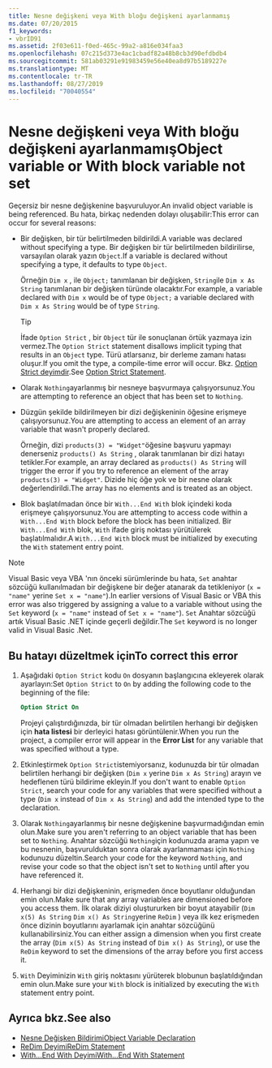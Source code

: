 ```yaml
---
title: Nesne değişkeni veya With bloğu değişkeni ayarlanmamış
ms.date: 07/20/2015
f1_keywords:
- vbrID91
ms.assetid: 2f03e611-f0ed-465c-99a2-a816e034faa3
ms.openlocfilehash: 07c215d373e4ac1cbadf82a48b8cb3d90efdbdb4
ms.sourcegitcommit: 581ab03291e91983459e56e40ea8d97b5189227e
ms.translationtype: MT
ms.contentlocale: tr-TR
ms.lasthandoff: 08/27/2019
ms.locfileid: "70040554"
---
```

# <a name="object-variable-or-with-block-variable-not-set"></a><span data-ttu-id="2efd2-102">Nesne değişkeni veya With bloğu değişkeni ayarlanmamış</span><span class="sxs-lookup"><span data-stu-id="2efd2-102">Object variable or With block variable not set</span></span>
<span data-ttu-id="2efd2-103">Geçersiz bir nesne değişkenine başvuruluyor.</span><span class="sxs-lookup"><span data-stu-id="2efd2-103">An invalid object variable is being referenced.</span></span>   <span data-ttu-id="2efd2-104">Bu hata, birkaç nedenden dolayı oluşabilir:</span><span class="sxs-lookup"><span data-stu-id="2efd2-104">This error can occur for several reasons:</span></span>

- <span data-ttu-id="2efd2-105">Bir değişken, bir tür belirtilmeden bildirildi.</span><span class="sxs-lookup"><span data-stu-id="2efd2-105">A variable was declared without specifying a type.</span></span> <span data-ttu-id="2efd2-106">Bir değişken bir tür belirtilmeden bildirilirse, varsayılan olarak yazın `Object`.</span><span class="sxs-lookup"><span data-stu-id="2efd2-106">If a variable is declared without specifying a type, it defaults to type `Object`.</span></span>

    <span data-ttu-id="2efd2-107">Örneğin `Dim x` , ile `Object;` tanımlanan bir değişken, `String`ile `Dim x As String` tanımlanan bir değişken türünde olacaktır.</span><span class="sxs-lookup"><span data-stu-id="2efd2-107">For example, a variable declared with `Dim x` would be of type `Object;` a variable declared with `Dim x As String` would be of type `String`.</span></span>

    > [!TIP]
    > <span data-ttu-id="2efd2-108">İfade `Option Strict` , bir `Object` tür ile sonuçlanan örtük yazmaya izin vermez.</span><span class="sxs-lookup"><span data-stu-id="2efd2-108">The `Option Strict` statement disallows implicit typing that results in an `Object` type.</span></span> <span data-ttu-id="2efd2-109">Türü atlarsanız, bir derleme zamanı hatası oluşur.</span><span class="sxs-lookup"><span data-stu-id="2efd2-109">If you omit the type, a compile-time error will occur.</span></span> <span data-ttu-id="2efd2-110">Bkz. [Option Strict deyimdir](../../../visual-basic/language-reference/statements/option-strict-statement.md).</span><span class="sxs-lookup"><span data-stu-id="2efd2-110">See [Option Strict Statement](../../../visual-basic/language-reference/statements/option-strict-statement.md).</span></span>

- <span data-ttu-id="2efd2-111">Olarak `Nothing`ayarlanmış bir nesneye başvurmaya çalışıyorsunuz.</span><span class="sxs-lookup"><span data-stu-id="2efd2-111">You are attempting to reference an object that has been set to `Nothing`.</span></span>

- <span data-ttu-id="2efd2-112">Düzgün şekilde bildirilmeyen bir dizi değişkeninin öğesine erişmeye çalışıyorsunuz.</span><span class="sxs-lookup"><span data-stu-id="2efd2-112">You are attempting to access an element of an array variable that wasn't properly declared.</span></span>

    <span data-ttu-id="2efd2-113">Örneğin, dizi `products(3) = "Widget"`öğesine başvuru yapmayı denerseniz `products() As String` , olarak tanımlanan bir dizi hatayı tetikler.</span><span class="sxs-lookup"><span data-stu-id="2efd2-113">For example, an array declared as `products() As String` will trigger the error if you try to reference an element of the array `products(3) = "Widget"`.</span></span> <span data-ttu-id="2efd2-114">Dizide hiç öğe yok ve bir nesne olarak değerlendirildi.</span><span class="sxs-lookup"><span data-stu-id="2efd2-114">The array has no elements and is treated as an object.</span></span>

- <span data-ttu-id="2efd2-115">Blok başlatılmadan önce bir `With...End With` blok içindeki koda erişmeye çalışıyorsunuz.</span><span class="sxs-lookup"><span data-stu-id="2efd2-115">You are attempting to access code within a `With...End With` block before the block has been initialized.</span></span>   <span data-ttu-id="2efd2-116">Bir `With...End With` blok, `With` ifade giriş noktası yürütülerek başlatılmalıdır.</span><span class="sxs-lookup"><span data-stu-id="2efd2-116">A `With...End With` block must be initialized by executing the `With` statement entry point.</span></span>

> [!NOTE]
> <span data-ttu-id="2efd2-117">Visual Basic veya VBA 'nın önceki sürümlerinde bu hata, `Set` anahtar sözcüğü kullanılmadan bir değişkene bir değer atanarak da tetikleniyor (`x = "name"` yerine `Set x = "name"`).</span><span class="sxs-lookup"><span data-stu-id="2efd2-117">In earlier versions of Visual Basic or VBA this error was also triggered by assigning a value to a variable without using the `Set` keyword (`x = "name"` instead of `Set x = "name"`).</span></span> <span data-ttu-id="2efd2-118">`Set` Anahtar sözcüğü artık Visual Basic .NET içinde geçerli değildir.</span><span class="sxs-lookup"><span data-stu-id="2efd2-118">The `Set` keyword is no longer valid in Visual Basic .Net.</span></span>

## <a name="to-correct-this-error"></a><span data-ttu-id="2efd2-119">Bu hatayı düzeltmek için</span><span class="sxs-lookup"><span data-stu-id="2efd2-119">To correct this error</span></span>

1. <span data-ttu-id="2efd2-120">Aşağıdaki `Option Strict` kodu `On` dosyanın başlangıcına ekleyerek olarak ayarlayın:</span><span class="sxs-lookup"><span data-stu-id="2efd2-120">Set `Option Strict` to `On` by adding the following code to the beginning of the file:</span></span>

    ```vb
    Option Strict On
    ```

    <span data-ttu-id="2efd2-121">Projeyi çalıştırdığınızda, bir tür olmadan belirtilen herhangi bir değişken için **hata listesi** bir derleyici hatası görüntülenir.</span><span class="sxs-lookup"><span data-stu-id="2efd2-121">When you run the project, a compiler error will appear in the **Error List** for any variable that was specified without a type.</span></span>

2. <span data-ttu-id="2efd2-122">Etkinleştirmek `Option Strict`istemiyorsanız, kodunuzda bir tür olmadan belirtilen herhangi bir değişken (`Dim x` yerine `Dim x As String`) arayın ve hedeflenen türü bildirime ekleyin.</span><span class="sxs-lookup"><span data-stu-id="2efd2-122">If you don't want to enable `Option Strict`, search your code for any variables that were specified without a type (`Dim x` instead of `Dim x As String`) and add the intended type to the declaration.</span></span>

3. <span data-ttu-id="2efd2-123">Olarak `Nothing`ayarlanmış bir nesne değişkenine başvurmadığından emin olun.</span><span class="sxs-lookup"><span data-stu-id="2efd2-123">Make sure you aren't referring to  an object variable that has been set to `Nothing`.</span></span>  <span data-ttu-id="2efd2-124">Anahtar sözcüğü `Nothing`için kodunuzda arama yapın ve bu nesnenin, başvurulduktan sonra olarak ayarlanmaması için `Nothing` kodunuzu düzeltin.</span><span class="sxs-lookup"><span data-stu-id="2efd2-124">Search your code for the keyword `Nothing`, and revise your code so that the object isn't set to `Nothing` until after you have referenced it.</span></span>

4. <span data-ttu-id="2efd2-125">Herhangi bir dizi değişkeninin, erişmeden önce boyutlanır olduğundan emin olun.</span><span class="sxs-lookup"><span data-stu-id="2efd2-125">Make sure that any array  variables are dimensioned before you access them.</span></span> <span data-ttu-id="2efd2-126">İlk olarak diziyi oluştururken bir boyut atayabilir (`Dim x(5) As String` `Dim x() As String`yerine `ReDim` ) veya ilk kez erişmeden önce dizinin boyutlarını ayarlamak için anahtar sözcüğünü kullanabilirsiniz.</span><span class="sxs-lookup"><span data-stu-id="2efd2-126">You can either assign a dimension when you first create the array (`Dim x(5) As String` instead of `Dim x() As String`), or use the `ReDim` keyword to set the dimensions of the array before you first access it.</span></span>

5. <span data-ttu-id="2efd2-127">`With` Deyiminizin `With` giriş noktasını yürüterek blobunun başlatıldığından emin olun.</span><span class="sxs-lookup"><span data-stu-id="2efd2-127">Make sure your `With` block is initialized by executing the `With` statement entry point.</span></span>

## <a name="see-also"></a><span data-ttu-id="2efd2-128">Ayrıca bkz.</span><span class="sxs-lookup"><span data-stu-id="2efd2-128">See also</span></span>

- [<span data-ttu-id="2efd2-129">Nesne Değişken Bildirimi</span><span class="sxs-lookup"><span data-stu-id="2efd2-129">Object Variable Declaration</span></span>](../../../visual-basic/programming-guide/language-features/variables/object-variable-declaration.md)
- [<span data-ttu-id="2efd2-130">ReDim Deyimi</span><span class="sxs-lookup"><span data-stu-id="2efd2-130">ReDim Statement</span></span>](../../../visual-basic/language-reference/statements/redim-statement.md)
- [<span data-ttu-id="2efd2-131">With...End With Deyimi</span><span class="sxs-lookup"><span data-stu-id="2efd2-131">With...End With Statement</span></span>](../../../visual-basic/language-reference/statements/with-end-with-statement.md)
